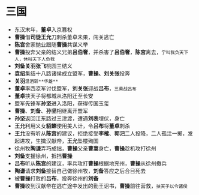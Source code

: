 # 三国

- 东汉末年，**董卓**入京篡权
- **曹操**借**司徒王允**刀刺杀董卓未果，闯关逃亡
- **陈宫**舍家抛业跟随**曹操**共谋义举
- **曹操**投奔父亲的结义兄弟**吕伯奢**，并杀害了**吕伯奢**，**陈宫**离去，`宁叫我负天下人，休叫天下人负我`
- **刘备关羽张飞**桃园三结义
- **袁绍**集结十八路诸侯成立盟军，**曹操、刘关张**投奔
- **关羽**`温酒斩**华雄**`
- **董卓**率西凉军讨伐盟军，**刘关张**迎战**吕布**，`三英战吕布`
- **董卓**挟天子将都城从洛阳迁至长安
- 盟军先锋军**孙坚**进入洛阳，获得传国玉玺
- **曹操**、**刘备**、**孙坚**相继离开盟军
- **孙坚**返回江东路过三津渡，遭遇**刘表**埋伏，身亡
- **王允**利用义女**貂蝉**使用美人计，令**吕布**将**董卓**刺杀
- **王允**没有听从**陈宫**的建议，拒绝接受**李榷**、**郭汜**二人投降，二人孤注一掷，发起进攻，生擒汉献帝，**王允**坠楼殉国
- 徐州牧**陶谦**弄巧成拙，**曹操**父亲**曹嵩**身亡，**曹操**趁机攻打徐州
- **刘备**支援徐州，抵挡**曹操**
- **吕布**听从**陈宫**的建议，率兵攻打**曹操**根据地兖州，**曹操**从徐州撤兵
- **陶谦**请求**刘备**接替自己做徐州牧，**刘备**答应之后合目死去
- 被**曹操**打败的**吕布**，投奔徐州的**刘备**
- **曹操**收到汉献帝在逃亡途中发出的勤王诏书，**曹操**前往营救，`挟天子以令诸侯`